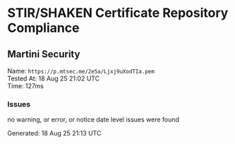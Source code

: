 # STIR/SHAKEN Certificate Repository Compliance

## Martini Security

Name: `https://p.mtsec.me/2e5a/Ljxj9uXodTIa.pem`\
Tested At: 18 Aug 25 21:02 UTC\
Time: 127ms

### Issues

no warning, or error, or notice date level issues were found

Generated: 18 Aug 25 21:13 UTC